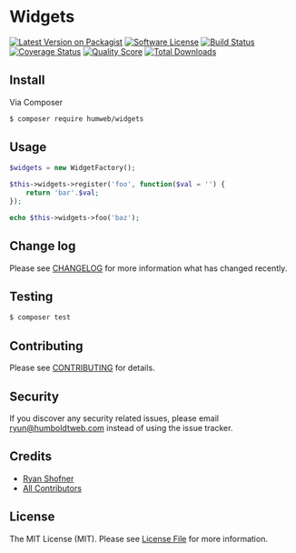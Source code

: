 # Widgets

[![Latest Version on Packagist](https://img.shields.io/packagist/v/humweb/widgets.svg?style=flat-square)](https://packagist.org/packages/humweb/widgets)
[![Software License](https://img.shields.io/badge/license-MIT-brightgreen.svg?style=flat-square)](LICENSE.md)
[![Build Status](https://img.shields.io/travis/humweb/widgets/master.svg?style=flat-square)](https://travis-ci.org/humweb/widgets)
[![Coverage Status](https://img.shields.io/scrutinizer/coverage/g/humweb/widgets.svg?style=flat-square)](https://scrutinizer-ci.com/g/humweb/widgets/code-structure)
[![Quality Score](https://img.shields.io/scrutinizer/g/humweb/widgets.svg?style=flat-square)](https://scrutinizer-ci.com/g/humweb/widgets)
[![Total Downloads](https://img.shields.io/packagist/dt/humweb/widgets.svg?style=flat-square)](https://packagist.org/packages/humweb/widgets)


## Install

Via Composer

``` bash
$ composer require humweb/widgets
```

## Usage

``` php
$widgets = new WidgetFactory();

$this->widgets->register('foo', function($val = '') {
    return 'bar'.$val;
});

echo $this->widgets->foo('baz');
```

## Change log

Please see [CHANGELOG](CHANGELOG.md) for more information what has changed recently.

## Testing

``` bash
$ composer test
```

## Contributing

Please see [CONTRIBUTING](CONTRIBUTING.md) for details.

## Security

If you discover any security related issues, please email ryun@humboldtweb.com instead of using the issue tracker.

## Credits

- [Ryan Shofner](https://github.com/ryun)
- [All Contributors](../../contributors)

## License

The MIT License (MIT). Please see [License File](LICENSE.md) for more information.